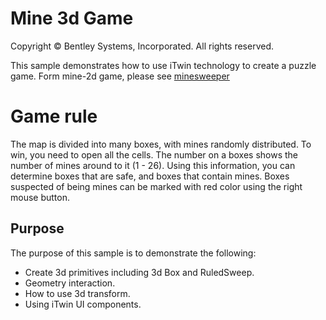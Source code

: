 # Mine 3d Game

Copyright © Bentley Systems, Incorporated. All rights reserved.

This sample demonstrates how to use iTwin technology to create a puzzle game.
Form mine-2d game, please see [minesweeper](https://minesweeper.online/)

# Game rule

The map is divided into many boxes, with mines randomly distributed. To win, you need to open all the cells. The number on a boxes shows the number of mines around to it (1 - 26). Using this information, you can determine boxes that are safe, and boxes that contain mines. Boxes suspected of being mines can be marked with red color using the right mouse button.

## Purpose

The purpose of this sample is to demonstrate the following:

* Create 3d primitives including 3d Box and RuledSweep.
* Geometry interaction.
* How to use 3d transform.
* Using iTwin UI components.
